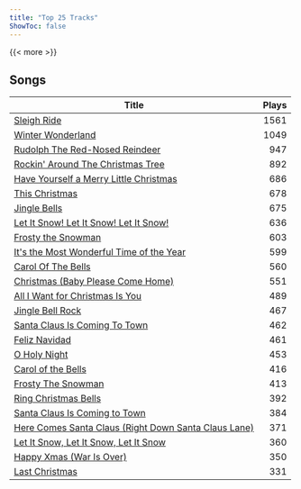 ```yaml
---
title: "Top 25 Tracks"
ShowToc: false
---
```


{{< more >}}

## Songs
Title | Plays 
----- | -----: 
[Sleigh Ride](/songs/sleigh-ride) | 1561
[Winter Wonderland](/songs/winter-wonderland) | 1049
[Rudolph The Red-Nosed Reindeer](/songs/rudolph-the-red-nosed-reindeer) | 947
[Rockin' Around The Christmas Tree](/songs/rockin-around-the-christmas-tree) | 892
[Have Yourself a Merry Little Christmas](/songs/have-yourself-a-merry-little-christmas) | 686
[This Christmas](/songs/this-christmas) | 678
[Jingle Bells](/songs/jingle-bells) | 675
[Let It Snow! Let It Snow! Let It Snow!](/songs/let-it-snow-let-it-snow-let-it-snow) | 636
[Frosty the Snowman](/songs/frosty-the-snowman) | 603
[It's the Most Wonderful Time of the Year](/songs/its-the-most-wonderful-time-of-the-year) | 599
[Carol Of The Bells](/songs/carol-of-the-bells) | 560
[Christmas (Baby Please Come Home)](/songs/christmas-baby-please-come-home) | 551
[All I Want for Christmas Is You](/songs/all-i-want-for-christmas-is-you) | 489
[Jingle Bell Rock](/songs/jingle-bell-rock) | 467
[Santa Claus Is Coming To Town](/songs/santa-claus-is-coming-to-town) | 462
[Feliz Navidad](/songs/feliz-navidad) | 461
[O Holy Night](/songs/o-holy-night) | 453
[Carol of the Bells](/songs/carol-of-the-bells) | 416
[Frosty The Snowman](/songs/frosty-the-snowman) | 413
[Ring Christmas Bells](/songs/ring-christmas-bells) | 392
[Santa Claus Is Coming to Town](/songs/santa-claus-is-coming-to-town) | 384
[Here Comes Santa Claus (Right Down Santa Claus Lane)](/songs/here-comes-santa-claus-right-down-santa-claus-lane) | 371
[Let It Snow, Let It Snow, Let It Snow](/songs/let-it-snow-let-it-snow-let-it-snow) | 360
[Happy Xmas (War Is Over)](/songs/happy-xmas-war-is-over) | 350
[Last Christmas](/songs/last-christmas) | 331

